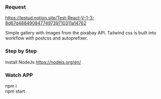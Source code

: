 ### Request 
https://lestud.notion.site/Test-React-V-1-3-8d67d488490847749739710311a14762

Simple gallery with images from the pixabay API. Tailwind css is built into workflow with postcss and autoprefixer.

### Step by Step
Install NodeJs https://nodejs.org/en/ <br>

### Watch APP
npm i <br>
npm start <br>
